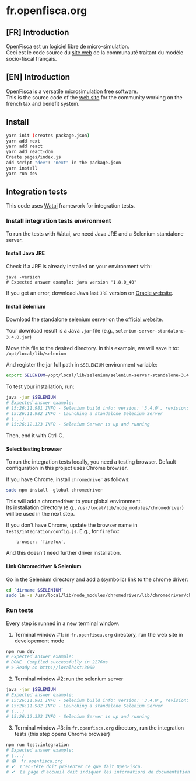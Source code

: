 # fr.openfisca.org

## [FR] Introduction

[OpenFisca](http://openfisca.org/fr) est un logiciel libre de micro-simulation.  
Ceci est le code source du [site web](http://fr.openfisca.org) de la communauté traitant du modèle socio-fiscal français.

## [EN] Introduction

[OpenFisca](http://openfisca.org/en) is a versatile microsimulation free software.  
This is the source code of the [web site](http://fr.openfisca.org) for the community working on the french tax and benefit system.

## Install

```sh
yarn init (creates package.json)
yarn add next
yarn add react
yarn add react-dom
Create pages/index.js
add script "dev": "next" in the package.json
yarn install
yarn run dev
```

## Integration tests

This code uses [Watai](https://github.com/MattiSG/Watai/wiki) framework for integration tests.

### Install integration tests environment

To run the tests with Watai, we need Java JRE and a Selenium standalone server.

#### Install Java JRE

Check if a JRE is already installed on your environment with:
```
java -version
# Expected answer example: java version "1.8.0_40"
```

If you get an error, download Java last `JRE` version on [Oracle website](http://www.oracle.com/technetwork/java/javase/downloads/index.html). 

#### Install Selenium
Download the standalone selenium server on the [official website](https://www.seleniumhq.org/download/).  

Your download result is a Java `.jar` file (e.g., `selenium-server-standalone-3.4.0.jar`)   

Move this file to the desired directory.
In this example, we will save it to: `/opt/local/lib/selenium`  

And register the jar full path in `$SELENIUM` environment variable:
```sh
export SELENIUM=/opt/local/lib/selenium/selenium-server-standalone-3.4.0.jar
```

To test your installation, run: 
```sh
java -jar $SELENIUM
# Expected answer example:
# 15:26:11.981 INFO - Selenium build info: version: '3.4.0', revision: 'unknown'
# 15:26:11.982 INFO - Launching a standalone Selenium Server
# (...)
# 15:26:12.323 INFO - Selenium Server is up and running
```

Then, end it with Ctrl-C.


#### Select testing browser
To run the integration tests locally, you need a testing browser.
Default configuration in this project uses Chrome browser.

If you have Chrome, install `chromedriver` as follows:

```sh
sudo npm install —global chromedriver
```
This will add a chromedriver to your global environment.  
Its installation directory (e.g., `/usr/local/lib/node_modules/chromedriver`) will be used in the next step.

If you don't have Chrome, update the browser name in `tests/integration/config.js`. E.g., for `firefox`:

```
    browser: 'firefox',
```
And this doesn't need further driver installation.
#### Link Chromedriver & Selenium

Go in the Selenium directory and add a (symbolic) link to the chrome driver:

```sh
cd `dirname $SELENIUM`
sudo ln -s /usr/local/lib/node_modules/chromedriver/lib/chromedriver/chromedriver chromedriver
```

### Run tests

Every step is runned in a new terminal window.

1. Terminal window #1: in `fr.openfisca.org` directory, run the web site in developement mode
```sh
npm run dev
# Expected answer example:  
# DONE  Compiled successfully in 2276ms                                3:25:21 PM
# > Ready on http://localhost:3000
```

2. Terminal window #2: run the selenium server
```sh
java -jar $SELENIUM 
# Expected answer example:
# 15:26:11.981 INFO - Selenium build info: version: '3.4.0', revision: 'unknown'
# 15:26:11.982 INFO - Launching a standalone Selenium Server
# (...)
# 15:26:12.323 INFO - Selenium Server is up and running
```

3. Terminal window #3: in `fr.openfisca.org` directory, run the integration tests (this step opens Chrome browser)
```sh
npm run test:integration
# Expected answer example:
# (...)
# ⨁  fr.openfisca.org                       
# ✔  L'en-tête doit présenter ce que fait OpenFisca.
# ✔  La page d'accueil doit indiquer les informations de documentation.
```
